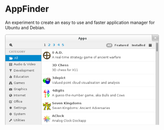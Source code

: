 AppFinder
=========

An experiment to create an easy to use and faster application manager for Ubuntu and Debian.

![ScreenShot](/site/img/shot1.png)